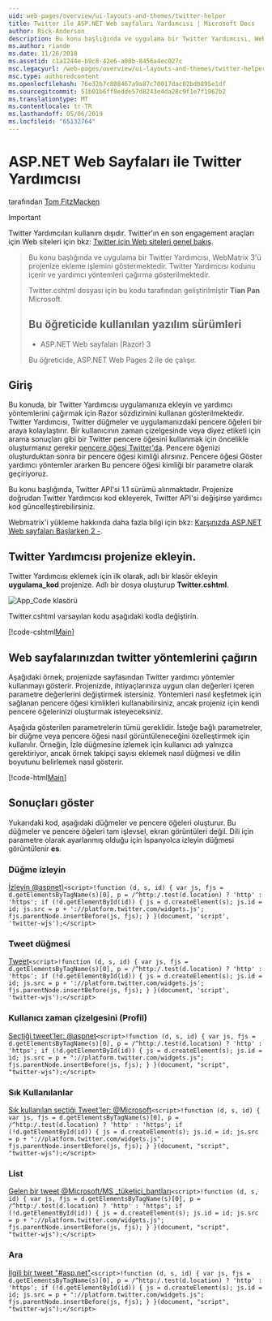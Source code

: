 ```yaml
---
uid: web-pages/overview/ui-layouts-and-themes/twitter-helper
title: Twitter ile ASP.NET Web sayfaları Yardımcısı | Microsoft Docs
author: Rick-Anderson
description: Bu konu başlığında ve uygulama bir Twitter Yardımcısı, WebMatrix 3'ü projenize ekleme işlemini göstermektedir. Twitter Yardımcısı kodunu içerir ve yardımcı çağırma gösterilmektedir...
ms.author: riande
ms.date: 11/26/2018
ms.assetid: c1a1244e-b9c8-42e6-a00b-8456a4ec027c
msc.legacyurl: /web-pages/overview/ui-layouts-and-themes/twitter-helper
msc.type: authoredcontent
ms.openlocfilehash: 76e32b7c808467a9a87c70017dac02bdb895e1df
ms.sourcegitcommit: 51b01b6ff8edde57d8243e4da28c9f1e7f1962b2
ms.translationtype: MT
ms.contentlocale: tr-TR
ms.lasthandoff: 05/06/2019
ms.locfileid: "65132764"
---
```

# <a name="twitter-helper-with-aspnet-web-pages"></a>ASP.NET Web Sayfaları ile Twitter Yardımcısı

tarafından [Tom FitzMacken](https://github.com/tfitzmac)

> [!IMPORTANT]
> Twitter Yardımcıları kullanım dışıdır. Twitter'ın en son engagement araçları için Web siteleri için bkz: [Twitter için Web siteleri genel bakış](https://developer.twitter.com/en/docs/twitter-for-websites/overview).

> Bu konu başlığında ve uygulama bir Twitter Yardımcısı, WebMatrix 3'ü projenize ekleme işlemini göstermektedir. Twitter Yardımcısı kodunu içerir ve yardımcı yöntemleri çağırma gösterilmektedir.
> 
> Twitter.cshtml dosyası için bu kodu tarafından geliştirilmiştir **Tian Pan** Microsoft.
> 
> ## <a name="software-versions-used-in-the-tutorial"></a>Bu öğreticide kullanılan yazılım sürümleri
> 
> 
> - ASP.NET Web sayfaları (Razor) 3
>   
> 
> Bu öğreticide, ASP.NET Web Pages 2 ile de çalışır.

## <a name="introduction"></a>Giriş

Bu konuda, bir Twitter Yardımcısı uygulamanıza ekleyin ve yardımcı yöntemlerini çağırmak için Razor sözdizimini kullanan gösterilmektedir. Twitter Yardımcısı, Twitter düğmeler ve uygulamanızdaki pencere öğeleri bir araya kolaylaştırır. Bir kullanıcının zaman çizelgesinde veya diyez etiketi için arama sonuçları gibi bir Twitter pencere öğesini kullanmak için öncelikle oluşturmanız gerekir [pencere öğesi Twitter'da](https://twitter.com/settings/widgets). Pencere öğenizi oluşturduktan sonra bir pencere öğesi kimliği alırsınız. Pencere öğesi Göster yardımcı yöntemler ararken Bu pencere öğesi kimliği bir parametre olarak geçiriyoruz.

Bu konu başlığında, Twitter API'si 1.1 sürümü alınmaktadır. Projenize doğrudan Twitter Yardımcısı kod ekleyerek, Twitter API'si değişirse yardımcı kod güncelleştirebilirsiniz.

Webmatrix'i yükleme hakkında daha fazla bilgi için bkz: [Karşınızda ASP.NET Web sayfaları Başlarken 2 -](../getting-started/introducing-aspnet-web-pages-2/getting-started.md).

## <a name="add-twitter-helper-to-your-project"></a>Twitter Yardımcısı projenize ekleyin.

Twitter Yardımcısı eklemek için ilk olarak, adlı bir klasör ekleyin **uygulama\_kod** projenize. Adlı bir dosya oluşturup **Twitter.cshtml**.

![App_Code klasörü](twitter-helper/_static/image1.png)

Twitter.cshtml varsayılan kodu aşağıdaki kodla değiştirin.

[!code-cshtml[Main](twitter-helper/samples/sample1.cshtml)]

## <a name="call-twitter-methods-from-your-web-pages"></a>Web sayfalarınızdan twitter yöntemlerini çağırın

Aşağıdaki örnek, projenizde sayfasından Twitter yardımcı yöntemler kullanmayı gösterir. Projenizde, ihtiyaçlarınıza uygun olan değerleri içeren parametre değerlerini değiştirmek istersiniz. Yöntemleri nasıl keşfetmek için sağlanan pencere öğesi kimlikleri kullanabilirsiniz, ancak projeniz için kendi pencere öğelerinizi oluşturmak isteyeceksiniz.

Aşağıda gösterilen parametrelerin tümü gereklidir. İsteğe bağlı parametreler, bir düğme veya pencere öğesi nasıl görüntüleneceğini özelleştirmek için kullanılır. Örneğin, İzle düğmesine izlemek için kullanıcı adı yalnızca gerektiriyor, ancak örnek takipçi sayısı eklemek nasıl düğmesi ve dilin boyutunu belirlemek nasıl gösterir.

[!code-html[Main](twitter-helper/samples/sample2.html)]

## <a name="see-the-results"></a>Sonuçları göster

Yukarıdaki kod, aşağıdaki düğmeler ve pencere öğeleri oluşturur. Bu düğmeler ve pencere öğeleri tam işlevsel, ekran görüntüleri değil. Dili için parametre olarak ayarlanmış olduğu için İspanyolca izleyin düğmesi görüntülenir **es**.

### <a name="follow-button"></a>Düğme izleyin

[İzleyin @aspnet)](https://twitter.com/aspnet)`<script>!function (d, s, id) { var js, fjs = d.getElementsByTagName(s)[0], p = /^http:/.test(d.location) ? 'http' : 'https'; if (!d.getElementById(id)) { js = d.createElement(s); js.id = id; js.src = p + '://platform.twitter.com/widgets.js'; fjs.parentNode.insertBefore(js, fjs); } }(document, 'script', 'twitter-wjs');</script>`

### <a name="tweet-button"></a>Tweet düğmesi

[Tweet](https://twitter.com/share)`<script>!function (d, s, id) { var js, fjs = d.getElementsByTagName(s)[0], p = /^http:/.test(d.location) ? 'http' : 'https'; if (!d.getElementById(id)) { js = d.createElement(s); js.id = id; js.src = p + '://platform.twitter.com/widgets.js'; fjs.parentNode.insertBefore(js, fjs); } }(document, 'script', 'twitter-wjs');</script>`

### <a name="user-timeline-profile"></a>Kullanıcı zaman çizelgesini (Profil)

[Seçtiği tweet'ler: @aspnet](https://twitter.com/aspnet)`<script>!function (d, s, id) { var js, fjs = d.getElementsByTagName(s)[0], p = /^http:/.test(d.location) ? 'http' : 'https'; if (!d.getElementById(id)) { js = d.createElement(s); js.id = id; js.src = p + "://platform.twitter.com/widgets.js"; fjs.parentNode.insertBefore(js, fjs); } }(document, "script", "twitter-wjs");</script>`

### <a name="favorites"></a>Sık Kullanılanlar

[Sık kullanılan seçtiği Tweet'ler: @Microsoft](https://twitter.com/Microsoft/favorites)`<script>!function (d, s, id) { var js, fjs = d.getElementsByTagName(s)[0], p = /^http:/.test(d.location) ? 'http' : 'https'; if (!d.getElementById(id)) { js = d.createElement(s); js.id = id; js.src = p + "://platform.twitter.com/widgets.js"; fjs.parentNode.insertBefore(js, fjs); } }(document, "script", "twitter-wjs");</script>`

### <a name="list"></a>List

[Gelen bir tweet @Microsoft/MS \_tüketici\_bantları](https://twitter.com/microsoft/ms-consumer-brands/)`<script>!function (d, s, id) { var js, fjs = d.getElementsByTagName(s)[0], p = /^http:/.test(d.location) ? 'http' : 'https'; if (!d.getElementById(id)) { js = d.createElement(s); js.id = id; js.src = p + "://platform.twitter.com/widgets.js"; fjs.parentNode.insertBefore(js, fjs); } }(document, "script", "twitter-wjs");</script>`

### <a name="search"></a>Ara

[İlgili bir tweet &quot;#asp.net&quot;](https://twitter.com/search?q=%23asp.net)`<script>!function (d, s, id) { var js, fjs = d.getElementsByTagName(s)[0], p = /^http:/.test(d.location) ? 'http' : 'https'; if (!d.getElementById(id)) { js = d.createElement(s); js.id = id; js.src = p + "://platform.twitter.com/widgets.js"; fjs.parentNode.insertBefore(js, fjs); } }(document, "script", "twitter-wjs");</script>`
